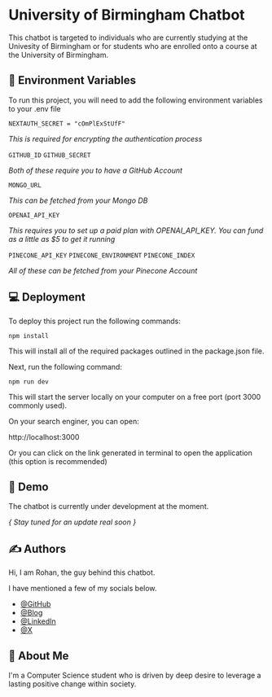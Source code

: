 
# University of Birmingham Chatbot

This chatbot is targeted to individuals who are currently studying at the Univesity of Birmingham or for students who are enrolled onto a course at the University of Birmingham.  


## 🤖 Environment Variables

To run this project, you will need to add the following environment variables to your .env file

`NEXTAUTH_SECRET = "cOmPlExStUfF"`

_This is required for encrypting the authentication process_

`GITHUB_ID`
`GITHUB_SECRET`

_Both of these require you to have a GitHub Account_

`MONGO_URL`

_This can be fetched from your Mongo DB_

`OPENAI_API_KEY`

_This requires you to set up a paid plan with OPENAI_API_KEY. You can fund as a little as $5 to get it running_

`PINECONE_API_KEY`
`PINECONE_ENVIRONMENT`
`PINECONE_INDEX`

_All of these can be fetched from your Pinecone Account_

## 💻 Deployment

To deploy this project run the following commands:

```
npm install
```
This will install all of the required packages outlined in the package.json file.

Next, run the following command:

```
npm run dev
```
This will start the server locally on your computer on a free port (port 3000 commonly used).

On your search enginer, you can open:

http://localhost:3000

Or you can click on the link generated in terminal to open the application (this option is recommended)
## 📼 Demo

The chatbot is currently under development at the moment.

_{ Stay tuned for an update real soon }_


## ✍️ Authors

Hi, I am Rohan, the guy behind this chatbot. 

I have mentioned a few of my socials below.

- [@GitHub](https://github.com/rohanr07)
- [@Blog](https://rq7.hashnode.dev)
- [@LinkedIn](https://www.linkedin.com/in/rohanrenganathan/)
- [@X](https://twitter.com/_rohanr007_)



## 🚀 About Me
I'm a Computer Science student who is driven by deep desire to leverage a lasting positive change within society.

